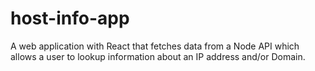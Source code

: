 # host-info-app
A web application with React that fetches data from a Node API which allows a user to lookup information about an IP address and/or Domain.
